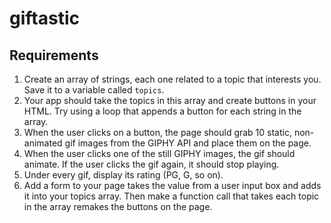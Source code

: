 # giftastic
## Requirements
1. Create an array of strings, each one related to a topic that interests you. Save it to a variable called `topics`.
2. Your app should take the topics in this array and create buttons in your HTML. Try using a loop that appends a button for each string in the array.
3. When the user clicks on a button, the page should grab 10 static, non-animated gif images from the GIPHY API and place them on the page.
4. When the user clicks one of the still GIPHY images, the gif should animate. If the user clicks the gif again, it should stop playing.
5. Under every gif, display its rating (PG, G, so on).
6. Add a form to your page takes the value from a user input box and adds it into your topics array. Then make a function call that takes each topic in the array remakes the buttons on the page.
